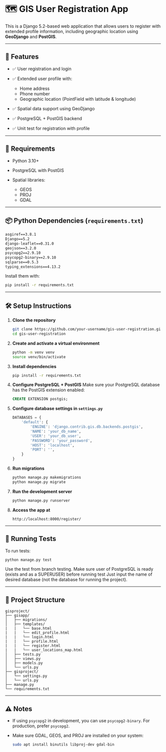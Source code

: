 # 🗺️ GIS User Registration App

This is a Django 5.2-based web application that allows users to register with extended profile information, including geographic location using **GeoDjango** and **PostGIS**.

---

## 🚀 Features

* ✅ User registration and login
* ✅ Extended user profile with:

  * Home address
  * Phone number
  * Geographic location (PointField with latitude & longitude)
* ✅ Spatial data support using GeoDjango
* ✅ PostgreSQL + PostGIS backend
* ✅ Unit test for registration with profile

---

## 🧩 Requirements

* Python 3.10+
* PostgreSQL with PostGIS
* Spatial libraries:

  * GEOS
  * PROJ
  * GDAL

---

## 📦 Python Dependencies (`requirements.txt`)

```txt
asgiref==3.8.1
Django==5.2
django-leaflet==0.31.0
geojson==3.2.0
psycopg2==2.9.10
psycopg2-binary==2.9.10
sqlparse==0.5.3
typing_extensions==4.13.2
```

Install them with:

```bash
pip install -r requirements.txt
```

---

## 🛠️ Setup Instructions

1. **Clone the repository**

   ```bash
   git clone https://github.com/your-username/gis-user-registration.git
   cd gis-user-registration
   ```

2. **Create and activate a virtual environment**

   ```bash
   python -m venv venv
   source venv/bin/activate
   ```

3. **Install dependencies**

   ```bash
   pip install -r requirements.txt
   ```

4. **Configure PostgreSQL + PostGIS**
   Make sure your PostgreSQL database has the PostGIS extension enabled:

   ```sql
   CREATE EXTENSION postgis;
   ```

5. **Configure database settings in `settings.py`**

   ```python
   DATABASES = {
       'default': {
           'ENGINE': 'django.contrib.gis.db.backends.postgis',
           'NAME': 'your_db_name',
           'USER': 'your_db_user',
           'PASSWORD': 'your_password',
           'HOST': 'localhost',
           'PORT': '',
       }
   }
   ```

6. **Run migrations**

   ```bash
   python manage.py makemigrations
   python manage.py migrate
   ```

7. **Run the development server**

   ```bash
   python manage.py runserver
   ```

8. **Access the app at**

   ```
   http://localhost:8000/register/
   ```

---

## 🧪 Running Tests

To run tests:

```bash
python manage.py test
```

Use the test from branch testing.
Make sure user of PostgreSQL is ready (exists and as a SUPERUSER) before running test
Just input the name of desired database (not the database for running the project).

---

## 📂 Project Structure

```
gisproject/
├── gisapp/
│   ├── migrations/
│   ├── templates/
|   |   └── base.html
|   |   └── edit_profile.html
|   |   └── login.html
|   |   └── profile.html
|   |   └── register.html
|   |   └── user_locations_map.html
│   ├── tests.py
│   ├── views.py
│   ├── models.py
│   └── urls.py
├── gisproject/
│   └── settings.py
│   └── urls.py
├── manage.py
└── requirements.txt
```

---

## ⚠️ Notes

* If using `psycopg2` in development, you can use `psycopg2-binary`. For production, prefer `psycopg2`.
* Make sure GDAL, GEOS, and PROJ are installed on your system:

  ```bash
  sudo apt install binutils libproj-dev gdal-bin
  ```
